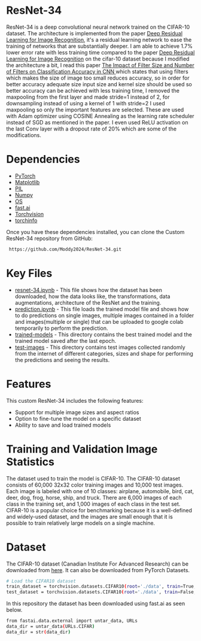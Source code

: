 # ResNet-34
ResNet-34 is a deep convolutional neural network trained on the CIFAR-10 dataset. The architecture is implemented from the paper [Deep Residual Learning for Image Recognition](https://arxiv.org/pdf/1512.03385.pdf), it's a residual learning network to ease the training of networks that are substantially deeper. I am able to achieve 1.7% lower error rate with less training time compared to the paper [Deep Residual Learning for Image Recognition](https://arxiv.org/pdf/1512.03385.pdf) on the cifar-10 dataset because I modified the architecture a bit, I read this paper [The Impact of Filter Size and Number of Filters on Classification Accuracy in CNN ](https://www.researchgate.net/publication/342999107_The_Impact_of_Filter_Size_and_Number_of_Filters_on_Classification_Accuracy_in_CNN) which states that using filters which makes the size of image too small reduces accuracy, so in order for better accuracy adequate size input size and kernel size should be used so better accuracy can be achieved with less training time, I removed the maxpooling from the first layer and made stride=1 instead of 2, for downsampling instead of using a kernel of 1 with stride=2 I used maxpooling so only the important features are selected. These are used with Adam optimizer using COSINE Annealing as the learning rate scheduler instead of SGD as mentioned in the paper. I even used ReLU activation on the last Conv layer with a dropout rate of 20% which are some of the modifications.
# Dependencies
* [PyTorch](https://pytorch.org/)
* [Matplotlib](https://matplotlib.org/)
* [PIL](https://pypi.org/project/Pillow/)
* [Numpy](https://numpy.org/)
* [OS](https://docs.python.org/3/library/os.html)
* [fast.ai](https://www.fast.ai/)
* [Torchvision](https://pytorch.org/vision/stable/index.html)
* [torchinfo](https://github.com/TylerYep/torchinfo)

Once you have these dependencies installed, you can clone the Custom ResNet-34 repository from GitHub:
```bash
 https://github.com/Moddy2024/ResNet-34.git
```
# Key Files
* [resnet-34.ipynb](https://github.com/Moddy2024/ResNet-34/blob/main/resnet-34.ipynb) - This file shows how the dataset has been downloaded, how the data looks like, the transformations, data augmentations, architecture of the ResNet and the training.
* [prediction.ipynb](https://github.com/Moddy2024/ResNet-34/blob/main/prediction.ipynb) - This file loads the trained model file and shows how to do predictions on single images, multiple images contained in a folder and images(multiple or single) that can be uploaded to google colab temporarily to perform the prediction.
* [trained-models](https://github.com/Moddy2024/ResNet-34/tree/main/trained-models) - This directory contains the best trained model and the trained model saved after the last epoch.
* [test-images](https://github.com/Moddy2024/ResNet-34/tree/main/test-images) - This directory contains test images collected randomly from the internet of different categories, sizes and shape for performing the predictions and seeing the results.
# Features
This custom ResNet-34 includes the following features:

* Support for multiple image sizes and aspect ratios
* Option to fine-tune the model on a specific dataset
* Ability to save and load trained models
# Training and Validation Image Statistics
The dataset used to train the model is CIFAR-10. The CIFAR-10 dataset consists of 60,000 32x32 color training images and 10,000 test images. Each image is labeled with one of 10 classes: airplane, automobile, bird, cat, deer, dog, frog, horse, ship, and truck. There are 6,000 images of each class in the training set, and 1,000 images of each class in the test set. CIFAR-10 is a popular choice for benchmarking because it is a well-defined and widely-used dataset, and the images are small enough that it is possible to train relatively large models on a single machine.
# Dataset
The  CIFAR-10 dataset (Canadian Institute For Advanced Research) can be downloaded from [here](https://www.cs.toronto.edu/~kriz/cifar.html). It can also be downloaded from PyTorch Datasets.
```bash
# Load the CIFAR10 dataset
train_dataset = torchvision.datasets.CIFAR10(root='./data', train=True, download=True, transform=transforms.ToTensor())
test_dataset = torchvision.datasets.CIFAR10(root='./data', train=False, download=True, transform=transforms.ToTensor())
```
In this repository the dataset has been downloaded using fast.ai as seen below.
```bash
from fastai.data.external import untar_data, URLs
data_dir = untar_data(URLs.CIFAR)
data_dir = str(data_dir)
```
